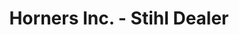 ---
title: "Horners Inc. - Stihl Dealer"
url: /cottage-grove/horners-inc-stihl-dealer/
shop: tools
---